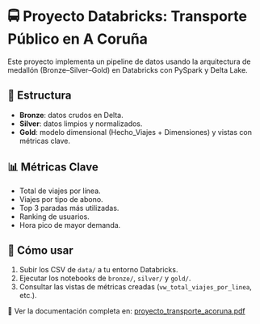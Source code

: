 # 🚍 Proyecto Databricks: Transporte Público en A Coruña

Este proyecto implementa un pipeline de datos usando la arquitectura de medallón (Bronze–Silver–Gold) 
en Databricks con PySpark y Delta Lake.

## 📂 Estructura
- **Bronze**: datos crudos en Delta.
- **Silver**: datos limpios y normalizados.
- **Gold**: modelo dimensional (Hecho_Viajes + Dimensiones) y vistas con métricas clave.

## 📊 Métricas Clave
- Total de viajes por línea.
- Viajes por tipo de abono.
- Top 3 paradas más utilizadas.
- Ranking de usuarios.
- Hora pico de mayor demanda.

## 📌 Cómo usar
1. Subir los CSV de `data/` a tu entorno Databricks.
2. Ejecutar los notebooks de `bronze/`, `silver/` y `gold/`.
3. Consultar las vistas de métricas creadas (`vw_total_viajes_por_linea`, etc.).

📄 Ver la documentación completa en: [proyecto_transporte_acoruna.pdf](./proyecto_transporte_acoruna.pdf)
